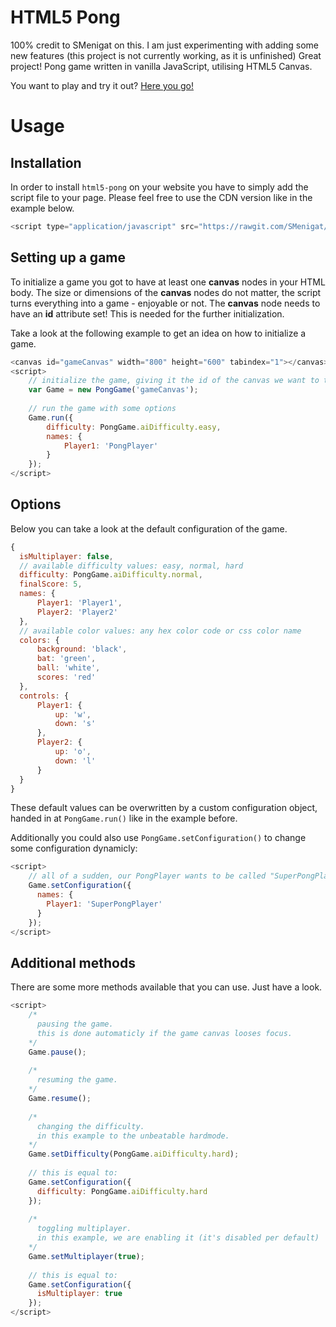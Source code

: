 # HTML5 Pong
100% credit to SMenigat on this. I am just experimenting with adding some new features (this project is not currently working, as it is unfinished) Great project!
Pong game written in vanilla JavaScript, utilising HTML5 Canvas. 

You want to play and try it out? [Here you go!](https://rawgit.com/SMenigat/html5-pong/master/pong-demo.html)

# Usage
## Installation
In order to install `html5-pong` on your website you have to simply add the script file to your page. Please feel free to use the CDN version like in the example below.

```JavaScript
<script type="application/javascript" src="https://rawgit.com/SMenigat/html5-pong/master/pong.js" />
```

## Setting up a game
To initialize a game you got to have at least one **canvas** nodes in your HTML body. The size or dimensions of the **canvas** nodes do not matter, the script turns everything into a game - enjoyable or not. The **canvas** node needs to have an **id** attribute set! This is needed for the further initialization.

Take a look at the following example to get an idea on how to initialize a game.

```JavaScript
<canvas id="gameCanvas" width="800" height="600" tabindex="1"></canvas>
<script>
    // initialize the game, giving it the id of the canvas we want to transform
    var Game = new PongGame('gameCanvas');
    
    // run the game with some options
    Game.run({
        difficulty: PongGame.aiDifficulty.easy,
        names: {
            Player1: 'PongPlayer'
        }
    });
</script>
```

## Options
Below you can take a look at the default configuration of the game.

```JavaScript
{
  isMultiplayer: false,
  // available difficulty values: easy, normal, hard
  difficulty: PongGame.aiDifficulty.normal, 
  finalScore: 5,
  names: {
      Player1: 'Player1',  
      Player2: 'Player2'  
  },
  // available color values: any hex color code or css color name
  colors: {
      background: 'black',
      bat: 'green',
      ball: 'white',
      scores: 'red'
  },
  controls: {
      Player1: {
          up: 'w',
          down: 's'
      },
      Player2: {
          up: 'o',
          down: 'l'
      }
  }
}
```

These default values can be overwritten by a custom configuration object, handed in at `PongGame.run()` like in the example before. 

Additionally you could also use `PongGame.setConfiguration()` to change some configuration dynamicly:

```JavaScript
<script>
    // all of a sudden, our PongPlayer wants to be called "SuperPongPlayer"
    Game.setConfiguration({
      names: {
        Player1: 'SuperPongPlayer'
      }
    });
</script>
```

## Additional methods
There are some more methods available that you can use. Just have a look.

```JavaScript
<script>
    /*
      pausing the game. 
      this is done automaticly if the game canvas looses focus.
    */
    Game.pause();
    
    /*
      resuming the game.
    */
    Game.resume();
    
    /*
      changing the difficulty. 
      in this example to the unbeatable hardmode.
    */
    Game.setDifficulty(PongGame.aiDifficulty.hard);
    
    // this is equal to:
    Game.setConfiguration({
      difficulty: PongGame.aiDifficulty.hard
    });
    
    /*
      toggling multiplayer. 
      in this example, we are enabling it (it's disabled per default)
    */
    Game.setMultiplayer(true);
    
    // this is equal to:
    Game.setConfiguration({
      isMultiplayer: true
    });
</script>
```
